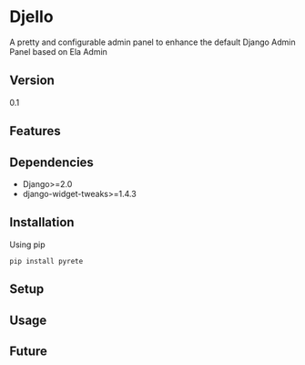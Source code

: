 # Djello
A pretty and configurable admin panel to enhance the default Django Admin Panel based on Ela Admin

## Version
0.1

## Features


## Dependencies

* Django>=2.0
* django-widget-tweaks>=1.4.3

## Installation

Using pip

```
pip install pyrete
```

## Setup


## Usage


## Future
